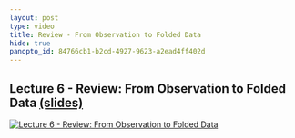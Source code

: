 ```yaml
--- 
layout: post
type: video
title: Review - From Observation to Folded Data
hide: true
panopto_id: 84766cb1-b2cd-4927-9623-a2ead4ff402d
---
```


## Lecture 6 - Review: From Observation to Folded Data [(slides)](https://docs.google.com/presentation/d/16UiwKg1vyl3e642kkcr9_PgDkz2JnCBYSSpgUskMPRY)
[![Lecture 6 - Review: From Observation to Folded Data](https://uva.hosted.panopto.com/Panopto/Services/FrameGrabber.svc/FrameRedirect?objectId=84766cb1-b2cd-4927-9623-a2ead4ff402d&mode=Delivery)](https://uva.hosted.panopto.com/Panopto/Pages/Viewer.aspx?id=84766cb1-b2cd-4927-9623-a2ead4ff402d)


